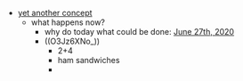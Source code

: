 - [yet another concept](<./yet another concept.md>)
    - what happens now?
        - why do today what could be done: [June 27th, 2020](<./June 27th, 2020.md>)
        - ((O3Jz6XNo_))
            - 2+4
            - ham sandwiches
            - 